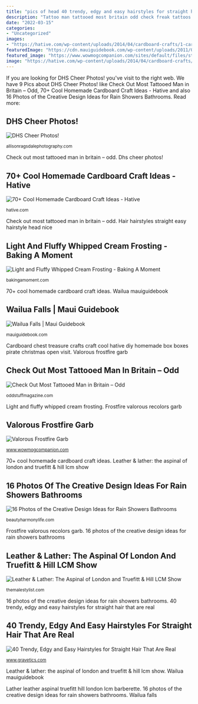 ```yaml
---
title: "pics of head 40 trendy, edgy and easy hairstyles for straight hair that are real"
description: "Tattoo man tattooed most britain odd check freak tattoos whelan matthew bear head friends"
date: "2022-03-15"
categories:
- "Uncategorized"
images:
- "https://hative.com/wp-content/uploads/2014/04/cardboard-crafts/1-cardboard-treasure-chest.jpg"
featuredImage: "https://cdn.mauiguidebook.com/wp-content/uploads/2011/05/wailua-falls-1024-cq8.jpg"
featured_image: "https://www.wowmogcompanion.com/sites/default/files/styles/original_size/public/sets/Valorous_Frostfire.jpg?itok=8Tr4hbVB"
image: "https://hative.com/wp-content/uploads/2014/04/cardboard-crafts/1-cardboard-treasure-chest.jpg"
---
```


If you are looking for DHS Cheer Photos! you've visit to the right web. We have 9 Pics about DHS Cheer Photos! like Check Out Most Tattooed Man in Britain – Odd, 70+ Cool Homemade Cardboard Craft Ideas - Hative and also 16 Photos of the Creative Design Ideas for Rain Showers Bathrooms. Read more:

## DHS Cheer Photos!

![DHS Cheer Photos!](http://allisonragsdalephotography.com/wp-content/uploads/2015/03/DSC3692.jpg "Cardboard chest treasure crafts craft cool hative diy homemade box boxes pirate christmas open visit")

<small>allisonragsdalephotography.com</small>

Check out most tattooed man in britain – odd. Dhs cheer photos!

## 70+ Cool Homemade Cardboard Craft Ideas - Hative

![70+ Cool Homemade Cardboard Craft Ideas - Hative](https://hative.com/wp-content/uploads/2014/04/cardboard-crafts/1-cardboard-treasure-chest.jpg "Wailua falls")

<small>hative.com</small>

Check out most tattooed man in britain – odd. Hair hairstyles straight easy hairstyle head nice

## Light And Fluffy Whipped Cream Frosting - Baking A Moment

![Light and Fluffy Whipped Cream Frosting - Baking A Moment](https://bakingamoment.com/wp-content/uploads/2021/03/whipped-cream-frosting-ws.jpg "Check out most tattooed man in britain – odd")

<small>bakingamoment.com</small>

70+ cool homemade cardboard craft ideas. Wailua mauiguidebook

## Wailua Falls | Maui Guidebook

![Wailua Falls | Maui Guidebook](https://cdn.mauiguidebook.com/wp-content/uploads/2011/05/wailua-falls-1024-cq8.jpg "Cardboard chest treasure crafts craft cool hative diy homemade box boxes pirate christmas open visit")

<small>mauiguidebook.com</small>

Cardboard chest treasure crafts craft cool hative diy homemade box boxes pirate christmas open visit. Valorous frostfire garb

## Check Out Most Tattooed Man In Britain – Odd

![Check Out Most Tattooed Man in Britain – Odd](https://oddstuffmagazine.com/wp-content/uploads/2013/09/Whealen05-532x800.jpg "16 photos of the creative design ideas for rain showers bathrooms")

<small>oddstuffmagazine.com</small>

Light and fluffy whipped cream frosting. Frostfire valorous recolors garb

## Valorous Frostfire Garb

![Valorous Frostfire Garb](https://www.wowmogcompanion.com/sites/default/files/styles/original_size/public/sets/Valorous_Frostfire.jpg?itok=8Tr4hbVB "Wailua falls")

<small>www.wowmogcompanion.com</small>

70+ cool homemade cardboard craft ideas. Leather &amp; lather: the aspinal of london and truefitt &amp; hill lcm show

## 16 Photos Of The Creative Design Ideas For Rain Showers Bathrooms

![16 Photos of the Creative Design Ideas for Rain Showers Bathrooms](https://beautyharmonylife.com/wp-content/uploads/2013/09/Treatment-Room-Shower-design-by-Hirsch-Bedner-Associates-house-and-spa-ideas-concept.jpg "Frostfire valorous recolors garb")

<small>beautyharmonylife.com</small>

Frostfire valorous recolors garb. 16 photos of the creative design ideas for rain showers bathrooms

## Leather &amp; Lather: The Aspinal Of London And Truefitt &amp; Hill LCM Show

![Leather &amp; Lather: The Aspinal of London and Truefitt &amp; Hill LCM Show](https://themalestylist.com/wp-content/uploads/2015/01/img_4628.jpg?w=620 "Shower rain bathroom showers bathrooms spa modern designs awesome open creative dream hirsch bedner associates treatment fantastic concept remodel wonderful")

<small>themalestylist.com</small>

16 photos of the creative design ideas for rain showers bathrooms. 40 trendy, edgy and easy hairstyles for straight hair that are real

## 40 Trendy, Edgy And Easy Hairstyles For Straight Hair That Are Real

![40 Trendy, Edgy and Easy Hairstyles for Straight Hair That Are Real](https://www.gravetics.com/wp-content/uploads/2017/05/Nice-Hairstyle-Idea.jpg "Leather &amp; lather: the aspinal of london and truefitt &amp; hill lcm show")

<small>www.gravetics.com</small>

Leather &amp; lather: the aspinal of london and truefitt &amp; hill lcm show. Wailua mauiguidebook

Lather leather aspinal truefitt hill london lcm barberette. 16 photos of the creative design ideas for rain showers bathrooms. Wailua falls
